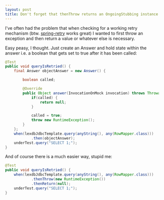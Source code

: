 ```yaml
---
layout: post
title: Don't forget that thenThrow returns an OngoingStubbing instance *sigh*
---
```


I've often had the problem that when checking for a working retry mechanism (btw. [spring-retry](https://github.com/spring-projects/spring-retry) works great) I wanted to first throw an exception and then return a value or whatever else is necessary.

Easy peasy, I thought. Just create an Answer and hold state within the answer i.e. a boolean that gets set to true after it has been called:

```java
@Test
public void queryIsRetried() {
    final Answer objectAnswer = new Answer() {

        boolean called;

        @Override
        public Object answer(InvocationOnMock invocation) throws Throwable {
            if(called) {
                return null;
            }

            called = true;
            throw new RuntimeException();
        }
    };
    when(lexdbJdbcTemplate.query(anyString(), any(RowMapper.class)))
            .then(objectAnswer);
    underTest.query("SELECT 1;");
}
```

And of course there is a much easier way, stupid me:

```java
@Test
public void queryIsRetried() {
    when(lexdbJdbcTemplate.query(anyString(), any(RowMapper.class)))
            .thenThrow(new RuntimeException())
            .thenReturn(null);
    underTest.query("SELECT 1;");
}
```
